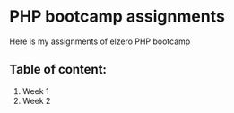 # PHP bootcamp assignments
Here is my assignments of elzero PHP bootcamp

## Table of content:
1. Week 1
2. Week 2
